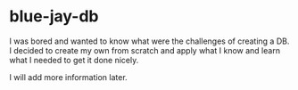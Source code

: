 # blue-jay-db
I was bored and wanted to know what were the challenges of creating a DB. I decided to create my own from scratch and apply what I know and learn what I needed to get it done nicely.

I will add more information later. 
